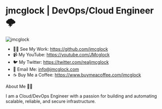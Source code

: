 # jmcglock | DevOps/Cloud Engineer 🌩

<p align="left"> <img src="https://komarev.com/ghpvc/?username=jmcglock&label=Profile%20views&color=0e75b6&style=flat" alt="jmcglock" /> </p>

- 👨‍💻 See My Work: https://github.com/jmcglock
- 📹 My YouTube: https://youtube.com/JMcglock
- 🐦 My Twitter: https://twitter.com/realjmcglock
- 📧 Email Me: info@jmcglock.com
- ☕ Buy Me a Coffee: https://www.buymeacoffee.com/jmcglock

About Me 🙋‍♂️

I am a Cloud/DevOps Engineer with a passion for building and automating scalable, reliable, and secure infrastructure.
